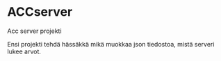 # ACCserver
Acc server projekti

Ensi projekti tehdä hässäkkä mikä muokkaa json tiedostoa, mistä serveri lukee arvot.
